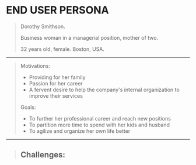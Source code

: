 # END USER PERSONA

> Dorothy Smithson.
> 
> Business woman in a managerial position, mother of two.
> 
> 32 years old, female. Boston, USA.

----------------------------------------------------------------------------------------------------------------------------

> Motivations:
> - Providing for her family
> - Passion for her career
> - A fervent desire to help the company's internal organization to improve their services
>
> Goals:
> - To further her professional career and reach new positions
> - To partition more time to spend with her kids and husband
> - To agilize and organize her own life better

----------------------------------------------------------------------------------------------------------------------------

> Challenges:
> - 
